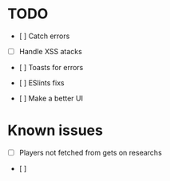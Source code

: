 # TODO

-   [ ] Catch errors

-   [ ] Handle XSS atacks

-   [ ] Toasts for errors

-   [ ] ESlints fixs

-   [ ] Make a better UI

# Known issues

-   [ ] Players not fetched from gets on researchs

-   [ ] 
